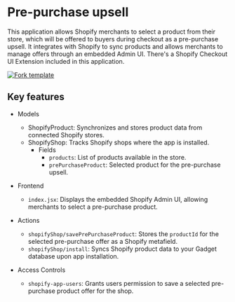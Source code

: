 # Pre-purchase upsell

This application allows Shopify merchants to select a product from their store, which will be offered to buyers during checkout as a pre-purchase upsell. It integrates with Shopify to sync products and allows merchants to manage offers through an embedded Admin UI. There's a Shopify Checkout UI Extension included in this application.

[![Fork template](https://img.shields.io/badge/Fork%20template-%233A0CFF?style=for-the-badge)](https://app.gadget.dev/auth/fork?domain=pre-purchase-template.gadget.app)

## Key features

- Models

  - ShopifyProduct: Synchronizes and stores product data from connected Shopify stores.
  - ShopifyShop: Tracks Shopify shops where the app is installed.
    - Fields
      - `products`: List of products available in the store.
      - `prePurchaseProduct`: Selected product for the pre-purchase upsell.

- Frontend

  - `index.jsx`: Displays the embedded Shopify Admin UI, allowing merchants to select a pre-purchase product.

- Actions

  - `shopifyShop/savePrePurchaseProduct`: Stores the `productId` for the selected pre-purchase offer as a Shopify metafield.
  - `shopifyShop/install`: Syncs Shopify product data to your Gadget database upon app installation.

- Access Controls

  - `shopify-app-users`: Grants users permission to save a selected pre-purchase product offer for the shop.
